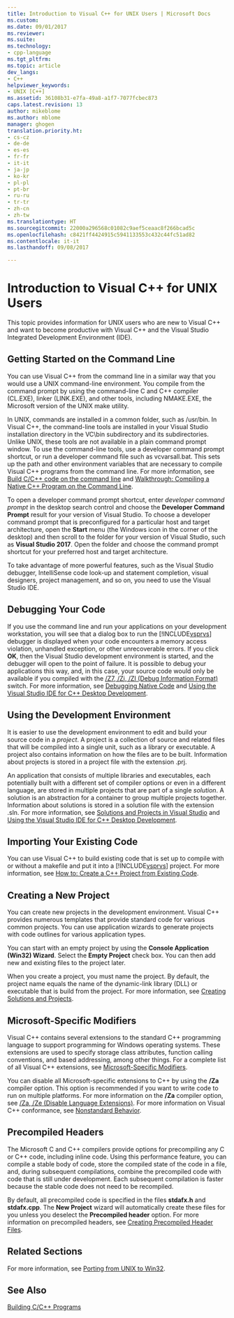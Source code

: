 ```yaml
---
title: Introduction to Visual C++ for UNIX Users | Microsoft Docs
ms.custom: 
ms.date: 09/01/2017
ms.reviewer: 
ms.suite: 
ms.technology:
- cpp-language
ms.tgt_pltfrm: 
ms.topic: article
dev_langs:
- C++
helpviewer_keywords:
- UNIX [C++]
ms.assetid: 36108b31-e7fa-49a8-a1f7-7077fcbec873
caps.latest.revision: 13
author: mikeblome
ms.author: mblome
manager: ghogen
translation.priority.ht:
- cs-cz
- de-de
- es-es
- fr-fr
- it-it
- ja-jp
- ko-kr
- pl-pl
- pt-br
- ru-ru
- tr-tr
- zh-cn
- zh-tw
ms.translationtype: HT
ms.sourcegitcommit: 22000a296568c01082c9aef5ceaac8f266bcad5c
ms.openlocfilehash: c8421ff4424915c5941133553c432c44fc51ad82
ms.contentlocale: it-it
ms.lasthandoff: 09/08/2017

---
```

# <a name="introduction-to-visual-c-for-unix-users"></a>Introduction to Visual C++ for UNIX Users

This topic provides information for UNIX users who are new to Visual C++ and want to become productive with Visual C++ and the Visual Studio Integrated Development Environment (IDE).  
  
## <a name="getting-started-on-the-command-line"></a>Getting Started on the Command Line  

You can use Visual C++ from the command line in a similar way that you would use a UNIX command-line environment. You compile from the command prompt by using the command-line C and C++ compiler (CL.EXE), linker (LINK.EXE), and other tools, including NMAKE.EXE, the Microsoft version of the UNIX make utility.  
  
In UNIX, commands are installed in a common folder, such as /usr/bin. In Visual C++, the command-line tools are installed in your Visual Studio installation directory in the VC\bin subdirectory and its subdirectories. Unlike UNIX, these tools are not available in a plain command prompt window. To use the command-line tools, use a developer command prompt shortcut, or run a developer command file such as vcvarsall.bat. This sets up the path and other environment variables that are necessary to compile Visual C++ programs from the command line. For more information, see [Build C/C++ code on the command line](../build/building-on-the-command-line.md) and [Walkthrough: Compiling a Native C++ Program on the Command Line](../build/walkthrough-compiling-a-native-cpp-program-on-the-command-line.md).  
  
To open a developer command prompt shortcut, enter *developer command prompt* in the desktop search control and choose the **Developer Command Prompt** result for your version of Visual Studio. To choose a developer command prompt that is preconfigured for a particular host and target architecture, open the **Start** menu (the Windows icon in the corner of the desktop) and then scroll to the folder for your version of Visual Studio, such as **Visual Studio 2017**. Open the folder and choose the command prompt shortcut for your preferred host and target architecture.
  
To take advantage of more powerful features, such as the Visual Studio debugger, IntelliSense code look-up and statement completion, visual designers, project management, and so on, you need to use the Visual Studio IDE.  
  
## <a name="debugging-your-code"></a>Debugging Your Code  

If you use the command line and run your applications on your development workstation, you will see that a dialog box to run the [!INCLUDE[vsprvs](../assembler/masm/includes/vsprvs_md.md)] debugger is displayed when your code encounters a memory access violation, unhandled exception, or other unrecoverable errors. If you click **OK**, then the Visual Studio development environment is started, and the debugger will open to the point of failure. It is possible to debug your applications this way, and, in this case, your source code would only be available if you compiled with the [/Z7, /Zi, /ZI (Debug Information Format)](../build/reference/z7-zi-zi-debug-information-format.md) switch. For more information, see [Debugging Native Code](/visualstudio/debugger/debugging-native-code) and [Using the Visual Studio IDE for C++ Desktop Development](../ide/using-the-visual-studio-ide-for-cpp-desktop-development.md).  
  
## <a name="using-the-development-environment"></a>Using the Development Environment  

It is easier to use the development environment to edit and build your source code in a *project*. A project is a collection of source and related files that will be compiled into a single unit, such as a library or executable. A project also contains information on how the files are to be built. Information about projects is stored in a project file with the extension .prj.  
  
An application that consists of multiple libraries and executables, each potentially built with a different set of compiler options or even in a different language, are stored in multiple projects that are part of a single *solution*. A solution is an abstraction for a container to group multiple projects together. Information about solutions is stored in a solution file with the extension .sln. For more information, see [Solutions and Projects in Visual Studio](/visualstudio/ide/solutions-and-projects-in-visual-studio) and [Using the Visual Studio IDE for C++ Desktop Development](../ide/using-the-visual-studio-ide-for-cpp-desktop-development.md).  
  
## <a name="importing-your-existing-code"></a>Importing Your Existing Code 
 
You can use Visual C++ to build existing code that is set up to compile with or without a makefile and put it into a [!INCLUDE[vsprvs](../assembler/masm/includes/vsprvs_md.md)] project. For more information, see [How to: Create a C++ Project from Existing Code](../ide/how-to-create-a-cpp-project-from-existing-code.md).  
  
## <a name="creating-a-new-project"></a>Creating a New Project  

You can create new projects in the development environment. Visual C++ provides numerous templates that provide standard code for various common projects. You can use application wizards to generate projects with code outlines for various application types.  
  
You can start with an empty project by using the **Console Application (Win32) Wizard**. Select the **Empty Project** check box. You can then add new and existing files to the project later.  
  
When you create a project, you must name the project. By default, the project name equals the name of the dynamic-link library (DLL) or executable that is build from the project. For more information, see [Creating Solutions and Projects](/visualstudio/ide/creating-solutions-and-projects).  
  
## <a name="microsoft-specific-modifiers"></a>Microsoft-Specific Modifiers  

Visual C++ contains several extensions to the standard C++ programming language to support programming for Windows operating systems. These extensions are used to specify storage class attributes, function calling conventions, and based addressing, among other things. For a complete list of all Visual C++ extensions, see [Microsoft-Specific Modifiers](../cpp/microsoft-specific-modifiers.md).  
  
You can disable all Microsoft-specific extensions to C++ by using the **/Za** compiler option. This option is recommended if you want to write code to run on multiple platforms. For more information on the **/Za** compiler option, see [/Za, /Ze (Disable Language Extensions)](../build/reference/za-ze-disable-language-extensions.md). For more information on Visual C++ conformance, see [Nonstandard Behavior](../cpp/nonstandard-behavior.md).  
  
## <a name="precompiled-headers"></a>Precompiled Headers  

The Microsoft C and C++ compilers provide options for precompiling any C or C++ code, including inline code. Using this performance feature, you can compile a stable body of code, store the compiled state of the code in a file, and, during subsequent compilations, combine the precompiled code with code that is still under development. Each subsequent compilation is faster because the stable code does not need to be recompiled.  
  
By default, all precompiled code is specified in the files **stdafx.h** and **stdafx.cpp**. The **New Project** wizard will automatically create these files for you unless you deselect the **Precompiled header** option. For more information on precompiled headers, see [Creating Precompiled Header Files](../build/reference/creating-precompiled-header-files.md).  
  
## <a name="related-sections"></a>Related Sections  

For more information, see [Porting from UNIX to Win32](../porting/porting-from-unix-to-win32.md).  
  
## <a name="see-also"></a>See Also  

[Building C/C++ Programs](../build/building-c-cpp-programs.md)
